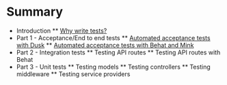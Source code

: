 # Summary

* Introduction
** [Why write tests?](chapter1.md)
* Part 1 - Acceptance/End to end tests
** [Automated acceptance tests with Dusk](chapter2.md)
** [Automated acceptance tests with Behat and Mink](chapter3.md)
* Part 2 - Integration tests
** Testing API routes
** Testing API routes with Behat
* Part 3 - Unit tests
** Testing models
** Testing controllers
** Testing middleware
** Testing service providers
